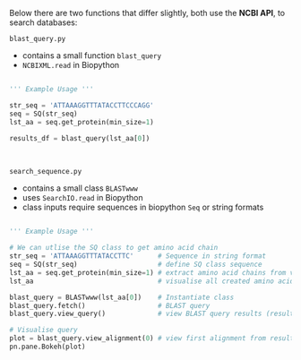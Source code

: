 Below there are two functions that differ slightly, both use the **NCBI API**, to search databases:

<code>blast_query.py</code>
- contains a small function <code>blast_query</code>
- <code>NCBIXML.read</code> in Biopython

```python

''' Example Usage '''

str_seq = 'ATTAAAGGTTTATACCTTCCCAGG'
seq = SQ(str_seq)
lst_aa = seq.get_protein(min_size=1)

results_df = blast_query(lst_aa[0])

```

<br>

<code>search_sequence.py</code>
- contains a small class <code>BLASTwww</code>
- uses <code>SearchIO.read</code> in Biopython
- class inputs require sequences in biopython <code>Seq</code> or string formats

```python

''' Example Usage '''

# We can utlise the SQ class to get amino acid chain
str_seq = 'ATTAAAGGTTTATACCTTC'      # Sequence in string format
seq = SQ(str_seq)                    # define SQ class sequence
lst_aa = seq.get_protein(min_size=1) # extract amino acid chains from via translation
lst_aa                               # visualise all created amino acid chains

blast_query = BLASTwww(lst_aa[0])    # Instantiate class
blast_query.fetch()                  # BLAST query
blast_query.view_query()             # view BLAST query results (results stored in dataframe)\

# Visualise query
plot = blast_query.view_alignment(0) # view first alignment from results dataframe
pn.pane.Bokeh(plot)

```
